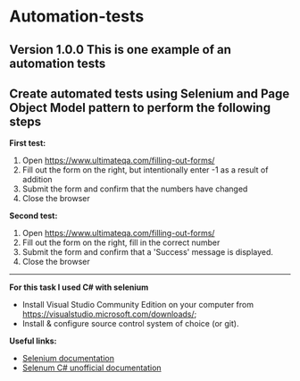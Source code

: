 # Automation-tests
**Version 1.0.0**
This is one example of an automation tests
---
## Create automated tests using Selenium and Page Object Model pattern to perform the following steps

**First test:**
1. Open https://www.ultimateqa.com/filling-out-forms/
2. Fill out the form on the right, but intentionally enter -1 as a result of addition
3. Submit the form and confirm that the numbers have changed
4. Close the browser

**Second test:**
1. Open https://www.ultimateqa.com/filling-out-forms/
2. Fill out the form on the right, fill in the correct number
3. Submit the form and confirm that a 'Success' message is displayed. 
4. Close the browser
---
**For this task I used C# with selenium**
* Install Visual Studio Community Edition on your computer from https://visualstudio.microsoft.com/downloads/;
* Install & configure source control system of choice (or git).

**Useful links:** 
* [Selenium documentation](https://www.seleniumhq.org/docs/03_webdriver.jsp)
* [Selenum C# unofficial documentation](https://www.toolsqa.com/selenium-c-sharp/)
